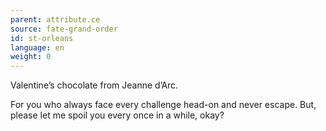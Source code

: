 ```yaml
---
parent: attribute.ce
source: fate-grand-order
id: st-orleans
language: en
weight: 0
---
```


Valentine’s chocolate from Jeanne d’Arc.

For you who always face every challenge head-on and never escape.
But, please let me spoil you every once in a while, okay?
